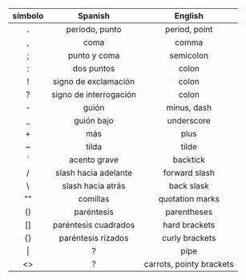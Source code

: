 | símbolo |   Spanish                 |   English |
|   :-:   |   :-:                     |   :-: |
|    .    |   período, punto          |   period, point |
|    ,    |   coma                    |   comma |
|    ;    |   punto y coma            |   semicolon |
|    :    |   dos puntos 	            |   colon |
|    !    |   signo de exclamación    |   colon |
|    ?    |   signo de interrogación  |   colon |
|    -    |   guión                   |   minus, dash |
|    _    |   guión bajo              |   underscore |
|    +    |   más                     |   plus |
|    ~    |   tilda                   |   tilde |
|    `    |   acento grave            |   backtick |
|    /    |   slash hacia adelante    |   forward slash |
|    \    |   slash hacia atrás       |   back slask |
|    ""   |   comillas                |   quotation marks |
|    ()   |   paréntesis              |   parentheses |
|    []   |   paréntesis cuadrados    |   hard brackets |
|    {}   |   paréntesis rizados      |   curly brackets |
|   \|    |   ?                       |   pipe  |
|    <>   |   ?                       |   carrots, pointy brackets  |
